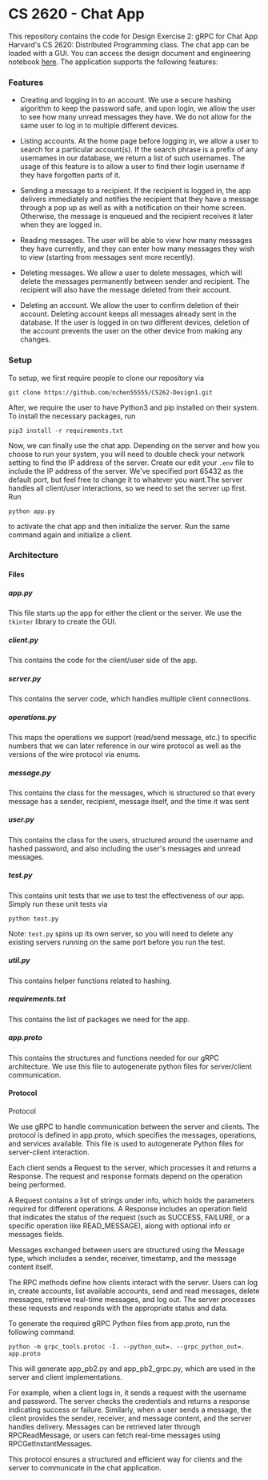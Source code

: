# CS 2620 - Chat App

This repository contains the code for Design Exercise 2: gRPC for Chat App Harvard's CS 2620: Distributed Programming class. The chat app can be loaded with a GUI. You can access the design document and engineering notebook [here](https://docs.google.com/document/d/1vJeS7PuXCz1lkp-FrzXvrbb7IFf1vcbZgZWthI5IdKU/edit?usp=sharing). The application supports the following features:

### Features

- Creating and logging in to an account. We use a secure hashing algorithm to keep the password safe, and upon login, we allow the user to see how many unread messages they have. We do not allow for the same user to log in to multiple different devices.

- Listing accounts. At the home page before logging in, we allow a user to search for a particular account(s). If the search phrase is a prefix of any usernames in our database, we return a list of such usernames. The usage of this feature is to allow a user to find their login username if they have forgotten parts of it.
- Sending a message to a recipient. If the recipient is logged in, the app delivers immediately and notifies the recipient that they have a message through a pop up as well as with a notification on their home screen. Otherwise, the message is enqueued and the recipient receives it later when they are logged in.
- Reading messages. The user will be able to view how many messages they have currently, and they can enter how many messages they wish to view (starting from messages sent more recently).
- Deleting messages. We allow a user to delete messages, which will delete the messages permanently between sender and recipient. The recipient will also have the message deleted from their account.
- Deleting an account. We allow the user to confirm deletion of their account. Deleting account keeps all messages already sent in the database. If the user is logged in on two different devices, deletion of the account prevents the user on the other device from making any changes.

### Setup

To setup, we first require people to clone our repository via

```
git clone https://github.com/nchen55555/CS262-Design1.git
```

After, we require the user to have Python3 and pip installed on their system. To install the necessary packages, run

```
pip3 install -r requirements.txt
```

Now, we can finally use the chat app. Depending on the server and how you choose to run your system, you will need to double check your network setting to find the IP address of the server. Create our edit your `.env` file to include the IP address of the server. We've specified port 65432 as the default port, but feel free to change it to whatever you want.The server handles all client/user interactions, so we need to set the server up first. Run

```
python app.py
```

to activate the chat app and then initialize the server. Run the same command again and initialize a client.

### Architecture

#### Files

##### app.py

This file starts up the app for either the client or the server. We use the `tkinter` library to create the GUI.

##### client.py

This contains the code for the client/user side of the app.

##### server.py

This contains the server code, which handles multiple client connections.

##### operations.py

This maps the operations we support (read/send message, etc.) to specific numbers that we can later reference in our wire protocol as well as the versions of the wire protocol via enums.

##### message.py

This contains the class for the messages, which is structured so that every message has a sender, recipient, message itself, and the time it was sent

##### user.py

This contains the class for the users, structured around the username and hashed password, and also including the user's messages and unread messages.

##### test.py

This contains unit tests that we use to test the effectiveness of our app. Simply run these unit tests via

```
python test.py
```

Note: `test.py` spins up its own server, so you will need to delete any existing servers running on the same port before you run the test.

##### util.py

This contains helper functions related to hashing.

##### requirements.txt

This contains the list of packages we need for the app.

##### app.proto

This contains the structures and functions needed for our gRPC architecture. We use this file to autogenerate python files for server/client communication.

#### Protocol

Protocol

We use gRPC to handle communication between the server and clients. The protocol is defined in app.proto, which specifies the messages, operations, and services available. This file is used to autogenerate Python files for server-client interaction.

Each client sends a Request to the server, which processes it and returns a Response. The request and response formats depend on the operation being performed.

A Request contains a list of strings under info, which holds the parameters required for different operations. A Response includes an operation field that indicates the status of the request (such as SUCCESS, FAILURE, or a specific operation like READ_MESSAGE), along with optional info or messages fields.

Messages exchanged between users are structured using the Message type, which includes a sender, receiver, timestamp, and the message content itself.

The RPC methods define how clients interact with the server. Users can log in, create accounts, list available accounts, send and read messages, delete messages, retrieve real-time messages, and log out. The server processes these requests and responds with the appropriate status and data.

To generate the required gRPC Python files from app.proto, run the following command:

```
python -m grpc_tools.protoc -I. --python_out=. --grpc_python_out=. app.proto
```

This will generate app_pb2.py and app_pb2_grpc.py, which are used in the server and client implementations.

For example, when a client logs in, it sends a request with the username and password. The server checks the credentials and returns a response indicating success or failure. Similarly, when a user sends a message, the client provides the sender, receiver, and message content, and the server handles delivery. Messages can be retrieved later through RPCReadMessage, or users can fetch real-time messages using RPCGetInstantMessages.

This protocol ensures a structured and efficient way for clients and the server to communicate in the chat application.
